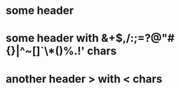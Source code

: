 # some header

# some header with &+$,/:;=?@\"#{}|^~[]`\\*()%.!' chars

# another header > with < chars
